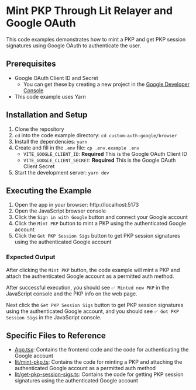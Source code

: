 # Mint PKP Through Lit Relayer and Google OAuth

This code examples demonstrates how to mint a PKP and get PKP session signatures using Google OAuth to authenticate the user.

## Prerequisites

- Google OAuth Client ID and Secret
  - You can get these by creating a new project in the [Google Developer Console](https://console.cloud.google.com/apis/credentials)
- This code example uses Yarn

## Installation and Setup

1. Clone the repository
2. `cd` into the code example directory: `cd custom-auth-google/browser`
3. Install the dependencies: `yarn`
4. Create and fill in the `.env` file: `cp .env.example .env`
   - `VITE_GOOGLE_CLIENT_ID`: **Required** This is the Google OAuth Client ID
   - `VITE_GOOGLE_CLIENT_SECRET`: **Required** This is the Google OAuth Client Secret
5. Start the development server: `yarn dev`

## Executing the Example

1. Open the app in your browser: http://localhost:5173
2. Open the JavaScript browser console
3. Click the `Sign in with Google` button and connect your Google account
4. Click the `Mint PKP` button to mint a PKP using the authenticated Google account
5. Click the `Get PKP Session Sigs` button to get PKP session signatures using the authenticated Google account

### Expected Output

After clicking the `Mint PKP` button, the code example will mint a PKP and attach the authenticated Google account as a permitted auth method.

After successful execution, you should see `✅ Minted new PKP` in the JavaScript console and the PKP info on the web page.

Next click the `Get PKP Session Sigs` button to get PKP session signatures using the authenticated Google account, and you should see `✅ Got PKP Session Sigs` in the JavaScript console.

## Specific Files to Reference

- [App.tsx](./src/App.tsx): Contains the frontend code and the code for authenticating the Google account
- [lit/mint-pkp.ts](./src/lit/mint-pkp.ts): Contains the code for minting a PKP and attaching the authenticated Google account as a permitted auth method
- [lit/get-pkp-session-sigs.ts](./src/lit/get-pkp-session-sigs.ts): Contains the code for getting PKP session signatures using the authenticated Google account
